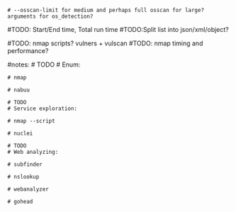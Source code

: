 
    # --osscan-limit for medium and perhaps full osscan for large? arguments for os_detection?

#TODO: Start/End time, Total run time
#TODO:Split list into json/xml/object?

#TODO: nmap scripts? vulners + vulscan
#TODO: nmap timing and performance?

#notes:
    # TODO
    # Enum:

    # nmap

    # nabuu

    # TODO
    # Service exploration:

    # nmap --script

    # nuclei

    # TODO
    # Web analyzing:

    # subfinder

    # nslookup

    # webanalyzer

    # gohead
